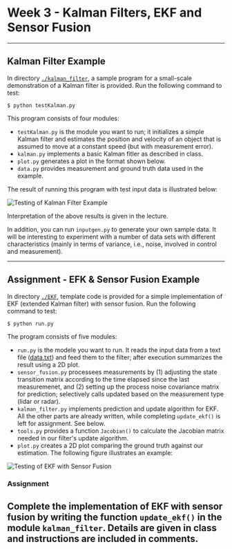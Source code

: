 # Week 3 - Kalman Filters, EKF and Sensor Fusion

---

[//]: # (Image References)
[kalman-result]: ./kalman_filter/graph.png
[EKF-results]: ./EKF/plot.png

## Kalman Filter Example

In directory [`./kalman_filter`](./kalman_filter), a sample program for a small-scale demonstration of a Kalman filter is provided. Run the following command to test:

```
$ python testKalman.py
```

This program consists of four modules:

* `testKalman.py` is the module you want to run; it initializes a simple Kalman filter and estimates the position and velocity of an object that is assumed to move at a constant speed (but with measurement error).
* `kalman.py` implements a basic Kalman fitler as described in class.
* `plot.py` generates a plot in the format shown below.
* `data.py` provides measurement and ground truth data used in the example.

The result of running this program with test input data is illustrated below:

![Testing of Kalman Filter Example][kalman-result]

Interpretation of the above results is given in the lecture.

In addition, you can run `inputgen.py` to generate your own sample data. It will be interesting to experiment with a number of data sets with different characteristics (mainly in terms of variance, i.e., noise, involved in control and measurement).

---

## Assignment - EFK & Sensor Fusion Example

In directory [`./EKF`](./EKF), template code is provided for a simple implementation of EKF (extended Kalman filter) with sensor fusion. Run the following command to test:

```
$ python run.py
```

The program consists of five modules:

* `run.py` is the modele you want to run. It reads the input data from a text file ([data.txt](./EKF/data.txt)) and feed them to the filter; after execution summarizes the result using a 2D plot.
* `sensor_fusion.py` processees measurements by (1) adjusting the state transition matrix according to the time elapsed since the last measuremenet, and (2) setting up the process noise covariance matrix for prediction; selectively calls updated based on the measurement type (lidar or radar).
* `kalman_filter.py` implements prediction and update algorithm for EKF. All the other parts are already written, while completing `update_ekf()` is left for assignment. See below.
* `tools.py` provides a function `Jacobian()` to calculate the Jacobian matrix needed in our filter's update algorithm.
*  `plot.py` creates a 2D plot comparing the ground truth against our estimation. The following figure illustrates an example:

![Testing of EKF with Sensor Fusion][EKF-results]

### Assignment

Complete the implementation of EKF with sensor fusion by writing the function `update_ekf()` in the module `kalman_filter`. Details are given in class and instructions are included in comments.
--------------------------------------------

